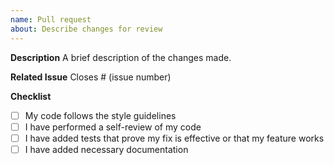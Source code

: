```yaml
---
name: Pull request
about: Describe changes for review
---
```


**Description** A brief description of the changes made.

**Related Issue** Closes # (issue number)

**Checklist**

- [ ] My code follows the style guidelines
- [ ] I have performed a self-review of my code
- [ ] I have added tests that prove my fix is effective or that my feature works
- [ ] I have added necessary documentation
